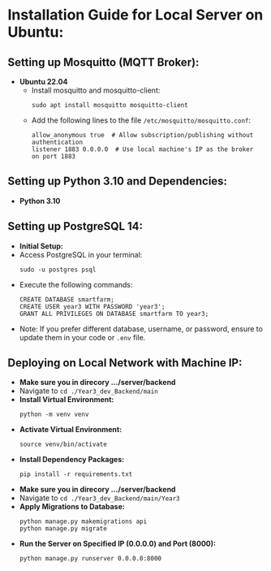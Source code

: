 # Installation Guide for Local Server on Ubuntu:

## Setting up Mosquitto (MQTT Broker):
- **Ubuntu 22.04**
  - Install mosquitto and mosquitto-client:
    ```
    sudo apt install mosquitto mosquitto-client
    ```
  - Add the following lines to the file `/etc/mosquitto/mosquitto.conf`:
    ```
    allow_anonymous true  # Allow subscription/publishing without authentication
    listener 1883 0.0.0.0  # Use local machine's IP as the broker on port 1883
    ```

## Setting up Python 3.10 and Dependencies:
- **Python 3.10**

## Setting up PostgreSQL 14:
- **Initial Setup:**
- Access PostgreSQL in your terminal:
  ```
  sudo -u postgres psql
  ```
- Execute the following commands:
  ```
  CREATE DATABASE smartfarm;
  CREATE USER year3 WITH PASSWORD 'year3';
  GRANT ALL PRIVILEGES ON DATABASE smartfarm TO year3;
  ```
- Note: If you prefer different database, username, or password, ensure to update them in your code or `.env` file.


## Deploying on Local Network with Machine IP:
- **Make sure you in direcory .../server/backend**
- Navigate to `cd ./Year3_dev_Backend/main`
- **Install Virtual Environment:**
  ```
  python -m venv venv
  ```
- **Activate Virtual Environment:**
  ```
  source venv/bin/activate
  ```
- **Install Dependency Packages:**
  ```
  pip install -r requirements.txt
  ```
- **Make sure you in direcory .../server/backend**
- Navigate to `cd ./Year3_dev_Backend/main/Year3`
- **Apply Migrations to Database:**
  ```
  python manage.py makemigrations api
  python manage.py migrate
  ```
- **Run the Server on Specified IP (0.0.0.0) and Port (8000):**
  ```
  python manage.py runserver 0.0.0.0:8000
  ```


